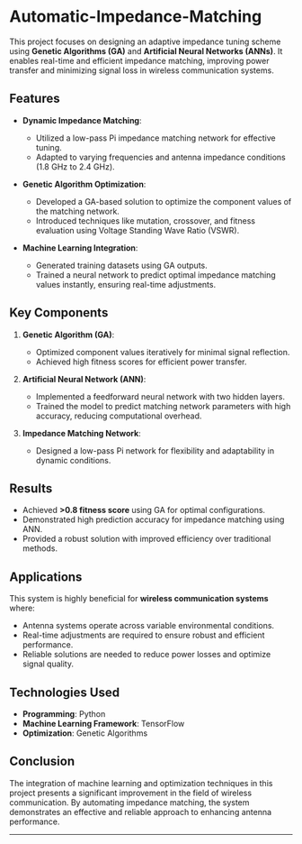 # Automatic-Impedance-Matching

This project focuses on designing an adaptive impedance tuning scheme using **Genetic Algorithms (GA)** and **Artificial Neural Networks (ANNs)**. It enables real-time and efficient impedance matching, improving power transfer and minimizing signal loss in wireless communication systems.

## Features

- **Dynamic Impedance Matching**:
  - Utilized a low-pass Pi impedance matching network for effective tuning.
  - Adapted to varying frequencies and antenna impedance conditions (1.8 GHz to 2.4 GHz).

- **Genetic Algorithm Optimization**:
  - Developed a GA-based solution to optimize the component values of the matching network.
  - Introduced techniques like mutation, crossover, and fitness evaluation using Voltage Standing Wave Ratio (VSWR).

- **Machine Learning Integration**:
  - Generated training datasets using GA outputs.
  - Trained a neural network to predict optimal impedance matching values instantly, ensuring real-time adjustments.

## Key Components

1. **Genetic Algorithm (GA)**:
   - Optimized component values iteratively for minimal signal reflection.
   - Achieved high fitness scores for efficient power transfer.

2. **Artificial Neural Network (ANN)**:
   - Implemented a feedforward neural network with two hidden layers.
   - Trained the model to predict matching network parameters with high accuracy, reducing computational overhead.

3. **Impedance Matching Network**:
   - Designed a low-pass Pi network for flexibility and adaptability in dynamic conditions.

## Results

- Achieved **>0.8 fitness score** using GA for optimal configurations.
- Demonstrated high prediction accuracy for impedance matching using ANN.
- Provided a robust solution with improved efficiency over traditional methods.

## Applications

This system is highly beneficial for **wireless communication systems** where:
- Antenna systems operate across variable environmental conditions.
- Real-time adjustments are required to ensure robust and efficient performance.
- Reliable solutions are needed to reduce power losses and optimize signal quality.

## Technologies Used

- **Programming**: Python
- **Machine Learning Framework**: TensorFlow
- **Optimization**: Genetic Algorithms

## Conclusion

The integration of machine learning and optimization techniques in this project presents a significant improvement in the field of wireless communication. By automating impedance matching, the system demonstrates an effective and reliable approach to enhancing antenna performance.

---
